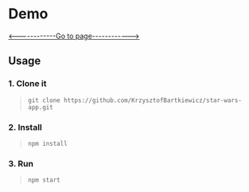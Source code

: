 # Demo

[<------------Go to page------------>](https://star-wars-12345.netlify.app)

## Usage

### 1. Clone it

> `git clone https://github.com/KrzysztofBartkiewicz/star-wars-app.git`

### 2. Install

> `npm install`

### 3. Run

> `npm start`

